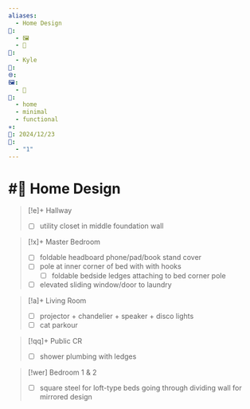 ```yaml
---
aliases:
  - Home Design
📁:
  - 🖼️
  - 🎨
👤:
  - Kyle
💱: 
🌐: 
🖼️:
  - 🎨
🎨:
  - home
  - minimal
  - functional
✳️: 
📅: 2024/12/23
🔀:
  - "1"
---
```

# #📍 Home Design

> [!e]+ Hallway
> - [ ] utility closet in middle foundation wall

> [!x]+ Master Bedroom
> - [ ] foldable headboard phone/pad/book stand cover
> - [ ] pole at inner corner of bed with with hooks
> 	- [ ] foldable bedside ledges attaching to bed corner pole
> - [ ] elevated sliding window/door to laundry

> [!a]+ Living Room
> - [ ] projector + chandelier + speaker + disco lights
> - [ ] cat parkour

> [!qq]+ Public CR
> - [ ] shower plumbing with ledges

> [!wer] Bedroom 1 & 2
> - [ ] square steel for loft-type beds going through dividing wall for mirrored design

